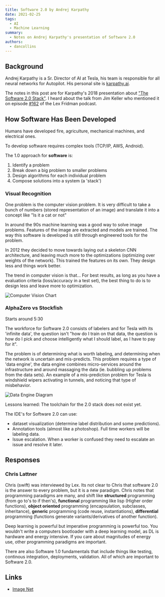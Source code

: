 ```yaml
---
title: Software 2.0 by Andrej Karpathy
date: 2021-02-25
tags:
  - AI
  - Machine Learning
summary:
  - Notes on Andrej Karpathy's presentation of Software 2.0
authors:
  - dancollins
---
```


## Background

Andrej Karpathy is a Sr. Director of AI at Tesla, his team is responsible for all neural networks for Autopilot. His personal site is [karpathy.ai](https://karpathy.ai/ 'karpathy.ai').

The notes in this post are for Karpathy's 2018 presentation about ["The Software 2.0 Stack"](https://www.youtube.com/watch?v=y57wwucbXR8). I heard about the talk from Jim Keller who mentioned it on episode [#162](https://www.youtube.com/watch?v=G4hL5Om4IJ4&ab_channel=LexFridman '#162') of the Lex Fridman podcast.

## How Software Has Been Developed

Humans have developed fire, agriculture, mechanical machines, and electrical ones.

To develop software requires complex tools (TCP/IP, AWS, Android).

The 1.0 approach for **software** is:

1. Identify a problem
2. Break down a big problem to smaller problems
3. Design algorithms for each individual problem
4. Compose solutions into a system (a 'stack')

### Visual Recognition

One problem is the computer vision problem. It is very difficult to take a bunch of numbers (stored representation of an image) and translate it into a concept like "Is it a cat or not"

In around the 90s machine learning was a good way to solve image problems. Features of the image are extracted and models are trained. The way this software is developed is still through engineered tools for the problem.

In 2012 they decided to move towards laying out a skeleton CNN architecture, and leaving much more to the optimizations (optimizing over weights of the network). This trained the features on its own. They design less and things work better.

The trend in computer vision is that... For best results, as long as you have a evaluation criteria (loss/accuracy in a test set), the best thing to do is to design less and leave more to optimization.

![Computer Vision Chart](/static/images/Computer-Vision-Chart.png)

### AlphaZero vs Stockfish

Starts around 5:30

The workforce for Software 2.0 consists of labelers and for Tesla with its 'infinite data', the question isn't "how do I train on that data, the question is how do I pick and choose intelligently what I should label, as I have to pay for it".

The problem is of determining what is worth labeling, and determining when the network is uncertain and mis-predicts. This problem requires a type of 'data engine', the data engine combines micro-services around the infrastructure and around massaging the data (ie. bubbling up problems from the data sets). An example of a mis-prediction problem for Tesla is windshield wipers activating in tunnels, and noticing that type of misbehavior.

![Data Engine Diagram](/static/images/Karpathy-software-2-0-loop.png)

Lessons learned: The toolchain for the 2.0 stack does not exist yet.

The IDE's for Software 2.0 can use:

- dataset visualization (determine label distribution and some predictions).
- Annotation tools (almost like a photoshop). Full time workers will be labeling data.
- Issue escalation. When a worker is confused they need to escalate an issue and resolve it later.

## Responses

### Chris Lattner

Chris (swift) was interviewed by Lex. Its not clear to Chris that software 2.0 is the answer to every problem, but it is a new paradigm. Chris notes that programming paradigms are many, and shift like **structured** programming (from go to's to if then's), **functional** programming like lisp (Higher order functions), **object oriented** programming (encapsulation, subclasses, inheritance), **generic** programming (code reuse, instantiations), **differential** programming (functions generate variants/derivatives of another function).

Deep learning is powerful but imperative programming is powerful too. You wouldn't write a computers bootloader with a deep learning model, as DL is hardware and energy intensive. If you care about magnitudes of energy use, other programming paradigms are important.

There are also Software 1.0 fundamentals that include things like testing, continous integration, deployments, validation. All of which are important to Software 2.0.

## Links

- [Image Net](http://www.image-net.org/ 'Image Net')
